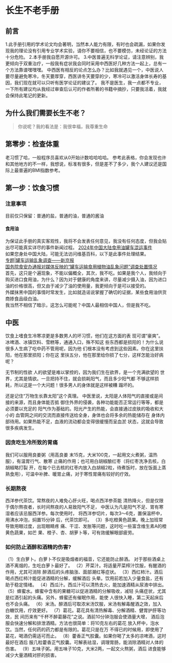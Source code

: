 # 长生不老手册

## 前言
1.此手册引用的学术论文均会著明，当然本人能力有限，有时也会疏漏，如果你发现我的理论没有引用专业学术实验，请你不要相信，也不要模仿，未经论证的方法十分危险。
2.本手册我自愿开源许可。
3.中医普遍无科学论证，请注意辨别，我更倾向于双重治疗，一般我有症状我会同时采用中西医好几种方法一起上，总有一个方法靠谱嘿嘿嘿。
中西医有相反的论点怎么办？比如我就遇见一个，中医说人要尽量避免寒冷，冬天要厚穿，西医讲冬天要穿的少，寒冷可以激活身体长寿的基因，我们现在就可以只听有医学论证的建议了。
我不是医生，我一点都不专业，一下所有建议均从我经过审查后认可的作者所著的书籍中摘抄，只要我活着，我就会保持此笔记的更新。

## 为什么我们需要长生不老？

> 你说呢？我的看法是：我很幸福，我尊重生命

## 第零步：检查体重

老习惯了哈，一般程序员喜欢从0开始计数哈哈哈哈。
参考此表格，你会发现也许和其他地方的不一样，我想说，标准有很多，但是差不了多少，我个人建议还是国际上最普遍的BMI指数参考。

## 第一步：饮食习惯

### 注意事项

目前仅只保留：普通的盐，普通的油，普通的酱油  

#### 食用油

为保证此手册的真实客观性，我将不会发表任何意见，我没有任何态度，但我会贴出尽可能真实详尽的事件新闻过程。
[2024年中国大陆食用油罐车混运事件](https://zh.wikipedia.org/zh-hans/2024年中国大陆食用油罐车混运事件)  
如果您身处中国大陆，可能无法访问维基百科，以下是此事件处理结果。  
[专题|罐车运输乱象调查——新京报](https://m.bjnews.com.cn/h5special/1720439811129070.html)  
[国务院食安办通报对媒体反映的“罐车运输食用植物油乱象问题”调查处置情况](http://www.news.cn/20240825/35ea721fb54e44e18956ff03978ec121/c.html)  
首先，这只是个遍现象，不能以偏概全，其次，我不吃。如果是我个人，我倾向于购买进口食用油，为什么？因为对于健康的角度来讲，尽量减少摄入油，因为进口油的价格很高，但又由于减少了油的使用量，我更倾向于是可以接受的。  
外媒抹黑中国的事情时常发生，比如就造谣说掌握了确切的证据，某些食用油供货商掺食品级白油。  
我当然不相信了暗示，这怎么可能呢？中国人最相信中国人，但是我不吃。  

## 中医

饮食上嗜食生冷寒凉更是多数男人的坏习惯，他们在这方面的表
现可谓“豪爽”。冰啤酒、冰镇饮料、雪糕等，通通入口，殊不知这
些东西都是损阳的！为什么说很多人生病了吃中药不管用呢，因为他
们根本没有考虑到这些因素。你在这里扶阳，他在那里损阳；你在这
里扶五分，他在那里给你损了七分，这样怎能治好病呢？

无节制的性欲
人的欲望是难以掌控的，因为我们生在欲界，是一个充满欲望的
世界，尤其是情欲。一旦把持不住，就会损耗阳气，而且多少阳气都
不够这样损耗，所以这是一个大问题！很多男人的身体就是这样被糟
蹋坏的。

还是记住“万物生长靠太阳”这个真理。
中医里说，太阳是人体阳气的直接或是间接的来源，而且身体能否抵
御住外界的侵袭，各种功能能否正常运行等等，都是必须要以充足的
阳气作为基础的。阳光产生的热能，会直接通过皮肤的吸收和大小的
血管网之间的交流而直接传送给全身，身体也会将多余的热能储存在
身体内部待用。如果热能不足，血液的流动都会变得很缓慢而呈血淤
状态，这就会导致很多疾病发生。


### 因贪吃生冷所致的胃痛

我们可以服用良姜粥（用高良姜
末15克，大米100克，一起用文火煮粥，温热服），有温胃行气、散寒
止痛的作用；也可用白胡椒酿红枣（将红枣洗净去核，白胡椒略打裂
开，在每个已去核的红枣内放入白胡椒2粒，待煮饭时，放在饭面上蒸
熟食用），可温中补脾、暖胃止痛，对于寒性胃痛有较好的疗效。

### 长期熬夜

西洋参代茶饮。常熬夜的人难免心肝火旺，喝点西洋参茶能
清热降火，但是仅限于偶尔熬夜者，长时间熬夜的人易致阳气不足，
中医认为凡是阳气不足、胃有寒湿者应该忌服西洋参。每次使用时，
将西洋参切片，每次3～6克，置保温杯中，用沸水冲泡，焖置15分钟
后，代茶饮即可。
（3）多吃橙黄色蔬果。晚上加班常导致用眼过度，出现眼睛疼
痛、干涩、发胀等问题，这时吃一些富含维生素A的橙黄色蔬果，如芒
果、橙子、杏、胡萝卜等，可有效缓解眼部疲劳。

### 如何防止酒醉和酒精的伤害?

（1）生白萝卜。白萝卜不仅是吸烟者的福音，它还能防止醉酒。
对于那些酒桌上酒不离烟的，生吃白萝卜最好了。
（2）芹菜汁。将适量芹菜榨汁饮服，有醒酒的作用，尤其可消除
醉酒后的头疼脑涨、面部潮红等症状。
（3）西红柿汁。酒后喝点西红柿汁能促进酒精的分解，缓解酒后
头晕。饮用前若加入少量食盐，还有助于稳定情绪。
（4）西瓜汁。西瓜汁可以清热去火，能加速酒精从尿液中排出。
（5）蜂蜜水。蜂蜜中含有的果糖可以促进酒精的分解吸收，减轻
头痛症状，尤其是红酒引起的头痛。另外，蜂蜜还有催眠作用，能使
人很快入睡，第二天起床后也不会头痛。
（6）米汤。醉酒后可取浓米汤饮服，米汤有解毒醒酒之效，加入
白糖饮用，疗效更好。
（7）葛花。葛花具有清热解毒、分解酒精、健胃护肝等功效，民
间历来有“千杯不醉葛藤花”之说。酒前10分钟泡服会使酒量大增，
酒后泡服会快速分解和排泄酒精。方法也很简单：将10克左右的葛花
放入杯中，泡水饮。当然，任何药的药力都是有限的。葛花只是在万
不得已的时候用，即使用了葛花，喝酒仍需适可而止。
（8）藿香正气胶囊。如果你喝了太多的凉啤酒，这时最好在酒后
服几粒藿香正气胶囊。可解表祛湿，调理胃肠，能消除酒精对人体的
伤害。
（9）五味子粥。用五味子10克，大米2两，一起文火熬粥，酒后
进食能够减少大量酒精对肝的损害。


